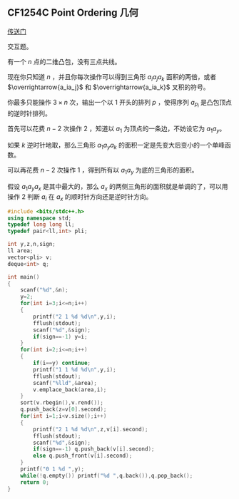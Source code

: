 ## CF1254C Point Ordering 几何

[传送门](http://codeforces.com/contest/1254/problem/C)

交互题。

有一个 $n$ 点的二维凸包，没有三点共线。

现在你只知道 $n$ ，并且你每次操作可以得到三角形 $a_ia_ja_k$ 面积的两倍，或者 $\overrightarrow{a_ia_j}$ 和 $\overrightarrow{a_ia_k}$ 叉积的符号。

你最多只能操作 $3\times n$ 次，输出一个以 $1$ 开头的排列 $p$ ，使得序列 $a_{p_i}$ 是凸包顶点的逆时针排列。

首先可以花费 $n-2$ 次操作 $2$ ，知道以 $a_1$ 为顶点的一条边，不妨设它为 $a_1a_y$。

如果 $k$ 逆时针地取，那么三角形 $a_1a_ya_k$ 的面积一定是先变大后变小的一个单峰函数。

可以再花费 $n-2$ 次操作 $1$ ，得到所有以 $a_1a_y$ 为底的三角形的面积。

假设 $a_1a_ya_x$ 是其中最大的，那么 $a_x$ 的两侧三角形的面积就是单调的了，可以用操作 $2$ 判断 $a_i$ 在 $a_x$ 的顺时针方向还是逆时针方向。

```cpp
#include <bits/stdc++.h>
using namespace std;
typedef long long ll;
typedef pair<ll,int> pli;

int y,z,n,sign;
ll area;
vector<pli> v;
deque<int> q;

int main()
{
    scanf("%d",&n);
    y=2;
    for(int i=3;i<=n;i++)
    {
        printf("2 1 %d %d\n",y,i);
        fflush(stdout);
        scanf("%d",&sign);
        if(sign==-1) y=i;
    }
    for(int i=2;i<=n;i++)
    {
        if(i==y) continue;
        printf("1 1 %d %d\n",y,i);
        fflush(stdout);
        scanf("%lld",&area);
        v.emplace_back(area,i);
    }
    sort(v.rbegin(),v.rend());
    q.push_back(z=v[0].second);
    for(int i=1;i<v.size();i++)
    {
        printf("2 1 %d %d\n",z,v[i].second);
        fflush(stdout);
        scanf("%d",&sign);
        if(sign==-1) q.push_back(v[i].second);
        else q.push_front(v[i].second);
    }
    printf("0 1 %d ",y);
    while(!q.empty()) printf("%d ",q.back()),q.pop_back();
    return 0;
}
```
